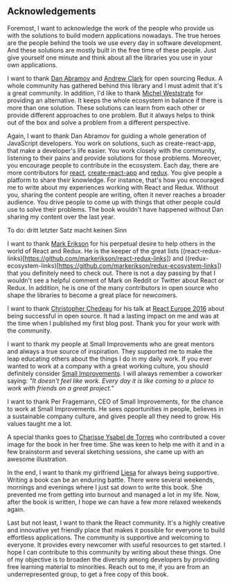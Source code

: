 ## Acknowledgements

Foremost, I want to acknowledge the work of the people who provide us with the solutions to build modern applications nowadays. The true heroes are the people behind the tools we use every day in software development. And these solutions are mostly built in the free time of these people. Just give yourself one minute and think about all the libraries you use in your own applications.

I want to thank [Dan Abramov](https://twitter.com/dan_abramov) and [Andrew Clark](https://twitter.com/acdlite) for open sourcing Redux. A whole community has gathered behind this library and I must admit that it's a great community. In addition, I'd like to thank [Michel Weststrate](https://twitter.com/mweststrate) for providing an alternative. It keeps the whole ecosystem in balance if there is more than one solution. These solutions can learn from each other or provide different approaches to one problem. But it always helps to think out of the box and solve a problem from a different perspective.

Again, I want to thank Dan Abramov for guiding a whole generation of JavaScript developers. You work on solutions, such as create-react-app, that make a developer's life easier. You work closely with the community, listening to their pains and provide solutions for those problems. Moreover, you encourage people to contribute in the ecosystem. Each day, there are more contributors for [react](https://github.com/facebook/react), [create-react-app](https://github.com/facebookincubator/create-react-app) and [redux](https://github.com/reactjs/redux). You give people a platform to share their knowledge. For instance, that's how you encouraged me to write about my experiences working with React and Redux. Without you, sharing the content people are writing, often it never reaches a broader audience. You drive people to come up with things that other people could use to solve their problems. The book wouldn't have happened without Dan sharing my content over the last year.

To do: dritt letzter Satz macht keinen Sinn

I want to thank [Mark Erikson](https://twitter.com/acemarke) for his perpetual desire to help others in the world of React and Redux. He is the keeper of the great lists ((react-redux-links)[https://github.com/markerikson/react-redux-links]) and ((redux-ecosystem-links)[https://github.com/markerikson/redux-ecosystem-links]) that you definitely need to check out. There is not a day passing by that I wouldn't see a helpful comment of Mark on Reddit or Twitter about React or Redux. In addition, he is one of the many contributors in open source who shape the libraries to become a great place for newcomers.

I want to thank [Christopher Chedeau](https://twitter.com/Vjeux) for his talk at [React Europe 2016](https://www.youtube.com/watch?v=nRF0OVQL9Nw) about being successful in open source. It had a lasting impact on me and was at the time when I published my first blog post. Thank you for your work with the community.

I want to thank my people at Small Improvements who are great mentors and always a true source of inspiration. They supported me to make the leap educating others about the things I do in my daily work. If you ever wanted to work at a company with a great working culture, you should definitely consider [Small Improvements](https://www.small-improvements.com/). I will always remember a coworker saying: *"It doesn't feel like work. Every day it is like coming to a place to work with friends on a great project."*

I want to thank Per Fragemann, CEO of Small Improvements, for the chance to work at Small Improvements. He sees opportunities in people, believes in a sustainable company culture, and gives people all they need to grow. His values taught me a lot.

A special thanks goes to [Charisse Ysabel de Torres](https://dribbble.com/charisseysabel) who contributed a cover image for the book in her free time. She was keen to help me with it and in a few brainstorm and several sketching sessions, she came up with an awesome illustration.

In the end, I want to thank my girlfriend [Liesa](https://www.iamliesa.com/) for always being supportive. Writing a book can be an enduring battle. There were several weekends, mornings and evenings where I just sat down to write this book. She prevented me from getting into burnout and managed a lot in my life. Now, after the book is written, I hope we can have a few more relaxed weekends again.

Last but not least, I want to thank the React community. It's a highly creative and innovative yet friendly place that makes it possible for everyone to build effortless applications. The community is supportive and welcoming to everyone. It provides every newcomer with useful resources to get started. I hope I can contribute to this community by writing about these things. One of my objective is to broaden the diversity among developers by providing free learning material to minorities. Reach out to me, if you are from an underrepresented group, to get a free copy of this book.